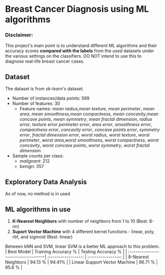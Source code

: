 # Breast Cancer Diagnosis using ML algorithms

### Disclaimer:
This project's main point is to understand different ML algorithms and their accuracy scores **compared with the labels** from the *used* datasets under the various settings on the classifiers. DO NOT intend to use this to diagnose real-life breast cancer cases.

## Dataset
The dataset is from *sk-learn*'s dataset.
* Number of instances/data points: 569
* Number of features: 30
    * Feature names: *mean radius*,*mean texture*, *mean perimeter*, *mean area*, *mean smoothness*,*mean compactness*, *mean concavity*,*mean concave points*, *mean symmetry*, *mean fractal dimension*, *radius error*, *texture error* *perimeter error*, *area error*, *smoothness error*, *compactness error*, *concavity error*, *concave points error*, *symmetry error*, *fractal dimension error*, *worst radius*, *worst texture*, *worst perimeter*, *worst area*,*worst smoothness*, *worst compactness*, *worst concavity*, *worst concave points*, *worst symmetry*, *worst fractal dimension*
* Sample counts per class: 
    * *malignant*: 212
    * *benign*: 357

## Exploratory Data Analysis
As of now, no method is in used

## ML algorithms in use

1. **K-Nearest Neighbors** with number of neighbors from 1 to 10 (Best: 8-nn)
2. **Suport Vector Machine** with 4 different kernel functions - linear, poly, rbf, and sigmoid (Best: linear)

Between kNN and SVM, linear SVM is a better ML approach to this problem.
| Best Model                          | Training Accuracy % | Testing Accuracy % |
| :-----------------------------------| :-----------------: | :----------------: |
| 8-Nearest Neighbors                 |       94.13 %       |       94.41%       |
| Linear Support Vector Machine       |       96.71 %       |       95.8 %       |